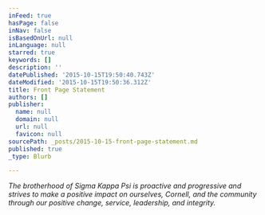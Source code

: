 ```yaml
---
inFeed: true
hasPage: false
inNav: false
isBasedOnUrl: null
inLanguage: null
starred: true
keywords: []
description: ''
datePublished: '2015-10-15T19:50:40.743Z'
dateModified: '2015-10-15T19:50:36.312Z'
title: Front Page Statement
authors: []
publisher:
  name: null
  domain: null
  url: null
  favicon: null
sourcePath: _posts/2015-10-15-front-page-statement.md
published: true
_type: Blurb

---
```

_The brotherhood of Sigma Kappa Psi is proactive and progressive and strives to make a positive impact on ourselves, Cornell, and the community through our positive change, service, leadership, and integrity._
